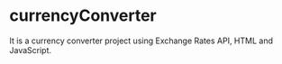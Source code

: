 # currencyConverter
It is a currency converter project using Exchange Rates API, HTML and JavaScript. 
